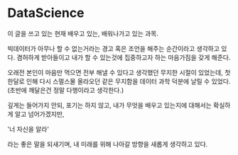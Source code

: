 # DataScience

이 글을 쓰고 있는 현재 배우고 있는, 배워나가고 있는 과목.

빅데이터가 아무나 할 수 없는거라는 경고 혹은 조언을 해주는 순간이라고 생각하고 있다.
겸허하게 받아들이고 내가 할 수 있는것에 집중하고자 하는 마음가짐을 갖게 해준다.

오래전 본인이 마음만 먹으면 전부 해낼 수 있다고 생각했던 무지한 시절이 있었는데,
첫 한달로 인해 다시 스멀스물 올라오던 같은 무지함을 데이터 과학 덕분에 날릴 수 있었다.(초반에 깨달은건 정말 다행이라고 생각한다.)

깊게는 들어가지 안되, 포기는 하지 않고, 내가 무엇을 배우고 있는지에 대해서는 확실하게 알고 넘어가겠지만,

'너 자신을 알라'

라는 좋은 말을 되새기며, 내 미래를 위해 나아갈 방향을 새롭게 생각하고 있다.
